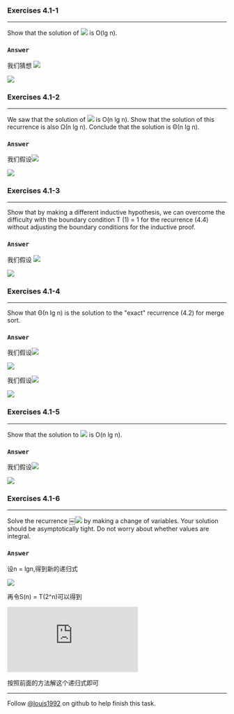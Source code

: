 ### Exercises 4.1-1
***
Show that the solution of ![](http://latex.codecogs.com/gif.latex?%20T\(n\)%20=%20T\(\\lceil%20n/2%20\\rceil\)%20+%201) is O(lg n).

### `Answer`
我们猜想 ![](http://latex.codecogs.com/gif.latex?%20T\(n\)%20\\le%20c\\lg\(n-2\)%20)

![](http://latex.codecogs.com/gif.latex?%20T\(n\)%20=%20T\(\\lceil%20n/2%20\\rceil\)%20+%201%20\\le%20T\(n/2+1\)%20+1%20\\\\%20%20~%0d%0a\\hspace{15%20mm}%20\\le%20c\\lg\(n/2-1\)+1%20%20\\\\%20%20~%0d%0a\\hspace{15%20mm}%20=clg\(n-2\)%20-c\\lg2%20+%201%20\\\\%20%20~%0d%0a\\hspace{15%20mm}%20\\le%20clg\(n-2\)%0d%0a)


### Exercises 4.1-2
***
We saw that the solution of ![](http://latex.codecogs.com/gif.latex?%20T\(n\)%20=%202T\(\\lfloor%20n/2%20\\rfloor\)%20+%20n)
is O(n lg n). Show that the solution of this recurrence is also Ω(n lg n). Conclude that the solution is Θ(n lg n).

### `Answer`
我们假设![](http://latex.codecogs.com/gif.latex?%20T\(n\)%20\\ge%20cn\\lg{n}%20)

![](http://latex.codecogs.com/gif.latex?%20T\(n\)%20=%202T\(\\lfloor%20n/2%20\\rfloor\)%20+%20n%20\\\\%20%20~%0d%0a\\hspace{15%20mm}%20\\ge%20cn\(\\lg{n}%20-%20\\lg{2}\)+n%20\\\\%20%20~%0d%0a\\hspace{15%20mm}%20=cn\\lg{n}%20+\(1-c\\lg{2}\)n%20\\\\%20%20~%0d%0a\\hspace{15%20mm}%20\\ge%20cnlg\(n\)%0d%0a\\\\%20%20~%0d%0a\\hspace{15%20mm}%20for%20~%201-c\\lg{2}%20<%200%0d%0a)


### Exercises 4.1-3
***
Show that by making a different inductive hypothesis, we can overcome the difficulty with the boundary condition T (1) = 1 for the recurrence (4.4) without adjusting the boundary conditions for the inductive proof.

### `Answer`
我们假设 ![](http://latex.codecogs.com/gif.latex?%20T\(n\)%20\\le%20n\\lg{n}+n)

![](http://latex.codecogs.com/gif.latex?%20T\(n\)%20\\le%202\(c\\lfloor%20n/2%20\\rfloor%20\\lg\(\\lfloor%20n/2%20\\rfloor\)%20+%20\\lfloor%20n/2%20\\rfloor\)%20+%20n%20\\\\%20%20~%0d%0a\\hspace{15%20mm}%20\\le%202c\(n/2\)\\lg\(n/2\)%20+%202\(n/2\)%20+%20n%20\\\\%20%20~%0d%0a\\hspace{15%20mm}%20\\le%20cn\\lg\(n/2\)%20+%202n%20\\\\%20%20~%0d%0a\\hspace{15%20mm}%20\\le%20cn\\lg{n}%20-%20\\lg{2}cn%20+%202n%20\\\\%20%20~%0d%0a\\hspace{15%20mm}%20\\le%20cn\\lg{n}%20+%20\(2-c\)n%20\\\\%20%20~%0d%0a\\hspace{15%20mm}%20\\le%20cn\\lg{n}%20+%20n%20~~~~~~~~~~~~%20for%20~%20c%20\\ge%201%0d%0a)

### Exercises 4.1-4
***
Show that Θ(n lg n) is the solution to the "exact" recurrence (4.2) for merge sort.

### `Answer`
我们假设![](http://latex.codecogs.com/gif.latex?%20T\(n\)%20\\ge%20cn\\lg{n}%20)

![](http://latex.codecogs.com/gif.latex?%20T\(n\)%20\\ge%202T\(n/2\)%20+%20kn%20\\\\%20%20~%0d%0a\\hspace{15%20mm}%20=cn\\lg{n}%20+\(k-c\\lg{2}\)n%20\\\\%20%20~%0d%0a\\hspace{15%20mm}%20\\ge%20cn\\lg{n}%20%20~~~~~~%20if%20~%20k%20\\le%20c\\lg{2}%0d%0a)

我们假设![](http://latex.codecogs.com/gif.latex?%20T\(n\)%20\\le%20c\(n-2\)\\lg\(n-2\)%20)

![](http://latex.codecogs.com/gif.latex?%20T\(n\)%20\\le%20T\(n/2+1\)%20+%20T\(n/2\)%20+%20kn%20\\\\%20%20~%0d%0a\\hspace{15%20mm}%20\\le%20c\(n-2\)\\lg\(\\frac{n-2}{2}\)%20+%20kn%20\\\\%20%20~%0d%0a\\hspace{15%20mm}%20=%20c\(n-2\)\\lg\(n-2\)%20+kn%20-%20c\\lg{2}\(n-2\)%20\\\\%20%20~%0d%0a\\hspace{15%20mm}%20\\le%20c\(n-2\)\\lg\(n-2\)%20~~~~~~~~if~~kn%20\\le%20c\\lg{2}\(n-2\)%0d%0a) 

### Exercises 4.1-5
***
Show that the solution to ![](http://latex.codecogs.com/gif.latex?%20T\(n\)%20=%202T\(\\lfloor%20n/2%20\\rfloor%20+%2017\)%20+%20n%20) is O(n lg n).

### `Answer`
我们假设![](http://latex.codecogs.com/gif.latex?%20T\(n\)%20\\le%20c\(n-a\)\\lg\(n-a\)%20)

![](http://latex.codecogs.com/gif.latex?%20T\(n\)%20\\le%202c\(\\lfloor%20n/2%20\\rfloor%20+%2017%20-%20a\)\\lg\(\\lfloor%20n/2%20\\rfloor%20+%2017-a\)%20+%20n\\\\%20%20~%0d%0a\\hspace{15%20mm}%20\\le%20%202c\(n/2%20+1+%2017%20-%20a\)\\lg\(%20n/2%20+1+%2017-a\)%20+%20n%20\\\\%20%20~%0d%0a\\hspace{15%20mm}%20\\le%20c\(n+36-2a\)\\lg\(\\frac{n+36-2a}{2}\)+n%20\\\\%20%20~%0d%0a\\hspace{15%20mm}%20\\le%20c\(n+36-2a\)\\lg\(n+36-2a\)%20-%20c\(n+36-2a\)+n%20\\\\%20%20~%0d%0a\\hspace{15%20mm}%20\\le%20c\(n+36-2a\)\\lg\(n+36-2a\)%20~~~if%20~~%20c%20>%201%20\\\\%20%20~%20%0d%0a\\hspace{15%20mm}%20\\le%20c\(n-a\)\\lg\(n-a\)%20~~~~if%20~~%20a%20\ge%2036%0d%0a) 

### Exercises 4.1-6
***
Solve the recurrence ￼![](http://latex.codecogs.com/gif.latex?%20T\(n\)%20=%202T\(\\sqrt{n}\)+1%20)
by making a change of variables. Your solution should be asymptotically tight. Do not worry about whether values are integral.

### `Answer`
设n = lgn,得到新的递归式

![](http://latex.codecogs.com/gif.latex?%20T\(2^n\)%20=%202T\(2^{n/2}\)%20+%201)

再令S(n) = T(2^n)可以得到

![](http://latex.codecogs.com/gif.latex?%20S\(n\)%20=%20S2\(m/2\)%20+%201)

按照前面的方法解这个递归式即可



***
Follow [@louis1992](https://github.com/gzc) on github to help finish this task.

